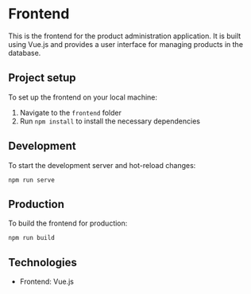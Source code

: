 # Frontend

This is the frontend for the product administration application. It is built using Vue.js and provides a user interface for managing products in the database.

## Project setup

To set up the frontend on your local machine:

1. Navigate to the `frontend` folder
2. Run `npm install` to install the necessary dependencies

## Development

To start the development server and hot-reload changes:
```
npm run serve
```

## Production

To build the frontend for production:
```
npm run build
```

## Technologies

- Frontend: Vue.js
